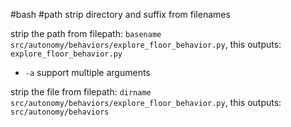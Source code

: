 #bash #path 
strip directory and suffix from filenames

strip the path from filepath:  `basename src/autonomy/behaviors/explore_floor_behavior.py`, this outputs:   `explore_floor_behavior.py`
- `-a`   support multiple arguments

strip the file from filepath:   `dirname src/autonomy/behaviors/explore_floor_behavior.py`, this outputs:   `src/autonomy/behaviors`